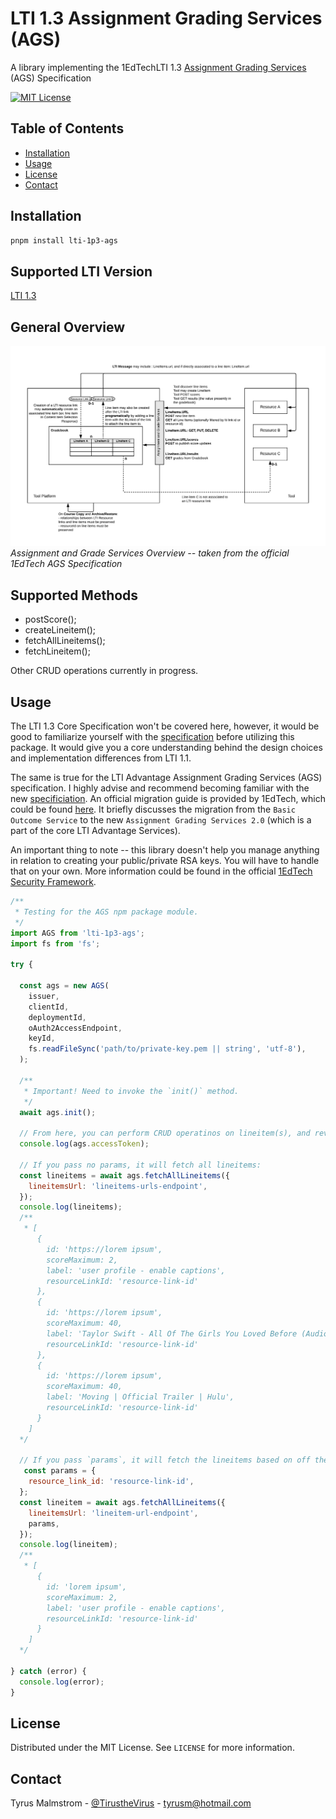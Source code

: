 # LTI 1.3 Assignment Grading Services (AGS)

A library implementing the 1EdTechLTI 1.3 [Assignment Grading Services](https://www.imsglobal.org/spec/lti-ags/v2p0/) (AGS) Specification

<!-- PROJECT SHIELDS -->
<!--
*** I'm using markdown "reference style" links for readability.
*** Reference links are enclosed in brackets [ ] instead of parentheses ( ).
*** See the bottom of this document for the declaration of the reference variables
*** for contributors-url, forks-url, etc. This is an optional, concise syntax you may use.
*** https://www.markdownguide.org/basic-syntax/#reference-style-links
-->
[![MIT License][license-shield]][license-url]

<!-- TABLE OF CONTENTS -->
## Table of Contents
- [Installation](#installation)
- [Usage](#usage)
- [License](#license)
- [Contact](#contact)

## Installation
```zsh
pnpm install lti-1p3-ags
```

## Supported LTI Version
[LTI 1.3](https://www.imsglobal.org/spec/lti/v1p3)

## General Overview
![Assignment and Grade Services Overview](assets/GradebookServicesOverview.png)
*Assignment and Grade Services Overview -- taken from the official 1EdTech AGS Specification*

## Supported Methods
- postScore();
- createLineitem();
- fetchAllLineitems();
- fetchLineitem();

Other CRUD operations currently in progress.

## Usage
The LTI 1.3 Core Specification won't be covered here, however, it would be good to familiarize yourself with the [specification](https://www.imsglobal.org/spec/lti/v1p3)
before utilizing this package. It would give you a core understanding behind the design choices and implementation differences from LTI 1.1.

The same is true for the LTI Advantage Assignment Grading Services (AGS) specification. I highly advise and recommend becoming
familiar with the new [specificiation](https://www.imsglobal.org/spec/lti-ags/v2p0/). An official migration guide is provided by 1EdTech, which could be found [here](https://www.imsglobal.org/spec/lti/v1p3/migr#migrating-from-basic-outcome-to-assignment-and-grade-services-2-0).
It briefly discusses the migration from the `Basic Outcome Service` to the new `Assignment Grading Services 2.0` (which is a part of the core LTI Advantage Services).

An important thing to note -- this library doesn't help you manage anything in relation to creating your public/private RSA keys. You will have to handle that on your own.
More information could be found in the official [1EdTech Security Framework](https://www.imsglobal.org/spec/security/v1p0/).

```javascript
/**
 * Testing for the AGS npm package module.
 */
import AGS from 'lti-1p3-ags';
import fs from 'fs';

try {

  const ags = new AGS(
    issuer,
    clientId,
    deploymentId,
    oAuth2AccessEndpoint,
    keyId,
    fs.readFileSync('path/to/private-key.pem || string', 'utf-8'),
  );

  /**
   * Important! Need to invoke the `init()` method.
   */
  await ags.init();

  // From here, you can perform CRUD operatinos on lineitem(s), and review the Access Token that was generated:
  console.log(ags.accessToken);

  // If you pass no params, it will fetch all lineitems:
  const lineitems = await ags.fetchAllLineitems({
    lineitemsUrl: 'lineitems-urls-endpoint',
  });
  console.log(lineitems);
  /**
   * [
      {
        id: 'https://lorem ipsum',
        scoreMaximum: 2,
        label: 'user profile - enable captions',
        resourceLinkId: 'resource-link-id'
      },
      {
        id: 'https://lorem ipsum',
        scoreMaximum: 40,
        label: 'Taylor Swift - All Of The Girls You Loved Before (Audio)',
        resourceLinkId: 'resource-link-id'
      },
      {
        id: 'https://lorem ipsum',
        scoreMaximum: 40,
        label: 'Moving | Official Trailer | Hulu',
        resourceLinkId: 'resource-link-id'
      }
    ]
  */

  // If you pass `params`, it will fetch the lineitems based on off the params passed:
   const params = {
    resource_link_id: 'resource-link-id',
  };
  const lineitem = await ags.fetchAllLineitems({
    lineitemsUrl: 'lineitem-url-endpoint',
    params,
  });
  console.log(lineitem);
  /**
   * [
      {
        id: 'lorem ipsum',
        scoreMaximum: 2,
        label: 'user profile - enable captions',
        resourceLinkId: 'resource-link-id'
      }
    ]
  */

} catch (error) {
  console.log(error);  
}
```

<!-- LICENSE -->
## License
Distributed under the MIT License. See `LICENSE` for more information.

<!-- CONTACT -->
## Contact
Tyrus Malmstrom - [@TirustheVirus](https://twitter.com/TirustheVirus) - tyrusm@hotmail.com

<!-- MARKDOWN LINKS & IMAGES -->
<!-- https://www.markdownguide.org/basic-syntax/#reference-style-links -->

[license-shield]: https://img.shields.io/github/license/othneildrew/Best-README-Template.svg?style=flat-square
[license-url]: https://github.com/Tyru5/1EdTech-LTI-1-3/blob/main/LICENSE
